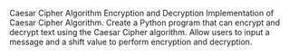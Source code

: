 Caesar Cipher Algorithm Encryption and Decryption
Implementation of Caesar Cipher Algorithm. Create a Python program that can encrypt and decrypt text using the Caesar Cipher algorithm. Allow users to input a message and a shift value to perform encryption and decryption.
